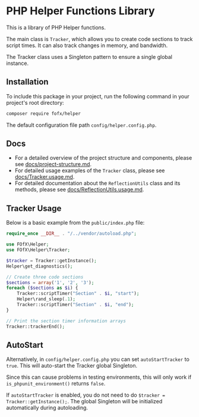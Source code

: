 # PHP Helper Functions Library

This is a library of PHP Helper functions.

The main class is `Tracker`, which allows you to create code sections to track script times. It can also track changes in memory, and bandwidth.

The Tracker class uses a Singleton pattern to ensure a single global instance.

## Installation

To include this package in your project, run the following command in your project's root directory:

```bash
composer require fofx/helper
```

The default configuration file path `config/helper.config.php`.

## Docs

- For a detailed overview of the project structure and components, please see [docs/project-structure.md](docs/project-structure.md).
- For detailed usage examples of the `Tracker` class, please see [docs/Tracker.usage.md](docs/Tracker.usage.md).
- For detailed documentation about the `ReflectionUtils` class and its methods, please see [docs/ReflectionUtils.usage.md](docs/ReflectionUtils.usage.md).

## Tracker Usage

Below is a basic example from the `public/index.php` file:

```php
require_once __DIR__ . "/../vendor/autoload.php";

use FOfX\Helper;
use FOfX\Helper\Tracker;

$tracker = Tracker::getInstance();
Helper\get_diagnostics();

// Create three code sections
$sections = array('1', '2', '3');
foreach ($sections as $i) {
    Tracker::scriptTimer("Section" . $i, "start");
    Helper\rand_sleep(.1);
    Tracker::scriptTimer("Section" . $i, "end");
}

// Print the section timer information arrays
Tracker::trackerEnd();
```

## AutoStart

Alternatively, in `config/helper.config.php` you can set `autoStartTracker` to `true`. This will auto-start the Tracker global Singleton.

Since this can cause problems in testing environments, this will only work if `is_phpunit_environment()` returns `false`.

If `autoStartTracker` is enabled, you do not need to do `$tracker = Tracker::getInstance();`. The global Singleton will be initialized automatically during autoloading.